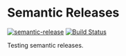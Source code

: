 # Semantic Releases

[![semantic-release](https://img.shields.io/badge/%20%20%F0%9F%93%A6%F0%9F%9A%80-semantic--release-e10079.svg)](https://github.com/semantic-release/semantic-release) [![Build Status](https://travis-ci.org/cdcabrera/semantic-test-sansnpm.svg?branch=master)](https://travis-ci.org/cdcabrera/semantic-test-sansnpm)

Testing semantic releases.
